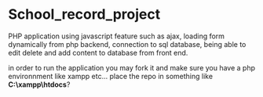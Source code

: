 # School_record_project
PHP application
using javascript feature such as ajax, loading form dynamically from php backend, connection to sql database, being able to edit delete and add
content to database from front end.

in order to run the application you may fork it and make sure you have a php environnment like xampp etc... place the repo in something like 
<b>C:\xampp\htdocs</b>?
